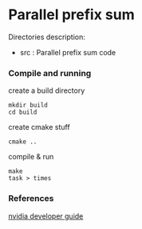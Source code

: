 Parallel prefix sum
===================

Directories description:
- src  : Parallel prefix sum code

<!--A simple plotter is also provided, you can make uggly graphics like this-->

### Compile and running

create a build directory

    mkdir build
    cd build

create cmake stuff

    cmake ..

compile & run

    make
    task > times

<!--### Performance graphics

Coming soon-->

### References

[nvidia developer guide](http://developer.download.nvidia.com/compute/cuda/1.1-Beta/x86_website/projects/scan/doc/scan.pdf)

